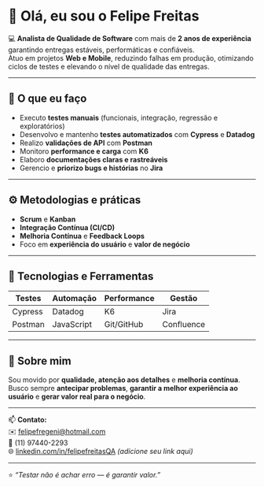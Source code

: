 # 👋 Olá, eu sou o Felipe Freitas

💻 **Analista de Qualidade de Software** com mais de **2 anos de experiência** garantindo entregas estáveis, performáticas e confiáveis.  
Atuo em projetos **Web e Mobile**, reduzindo falhas em produção, otimizando ciclos de testes e elevando o nível de qualidade das entregas.

---

## 🧪 O que eu faço

- Executo **testes manuais** (funcionais, integração, regressão e exploratórios)  
- Desenvolvo e mantenho **testes automatizados** com **Cypress** e **Datadog**  
- Realizo **validações de API** com **Postman**  
- Monitoro **performance e carga** com **K6**  
- Elaboro **documentações claras e rastreáveis**   
- Gerencio e **priorizo bugs e histórias** no **Jira**

---

## ⚙️ Metodologias e práticas
- **Scrum** e **Kanban**
- **Integração Contínua (CI/CD)**
- **Melhoria Contínua** e **Feedback Loops**
- Foco em **experiência do usuário** e **valor de negócio**

---

## 🧰 Tecnologias e Ferramentas
| Testes | Automação | Performance | Gestão |
|--------|------------|--------------|---------|
| Cypress | Datadog | K6 | Jira |
| Postman | JavaScript | Git/GitHub | Confluence |

---

## 🚀 Sobre mim
Sou movido por **qualidade, atenção aos detalhes** e **melhoria contínua**.  
Busco sempre **antecipar problemas**, **garantir a melhor experiência ao usuário** e **gerar valor real para o negócio**.

---

📫 **Contato:**  
✉️ [felipefregeni@hotmail.com](mailto:felipefregeni@hotmail.com)  
📱 (11) 97440-2293  
🌐 [linkedin.com/in/felipefreitasQA](https://linkedin.com/in/) _(adicione seu link aqui)_

---
⭐ _“Testar não é achar erro — é garantir valor.”_

